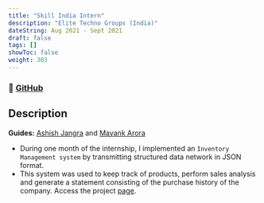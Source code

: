 ```yaml
---
title: "Skill India Intern"
description: "Elite Techno Groups (India)"
dateString: Aug 2021 - Sept 2021
draft: false
tags: []
showToc: false
weight: 303
--- 
```

### 🔗 [GitHub](https://github.com/ShisheerKaushik24/Elite-Techno-Internship)

## Description
**Guides:** [Ashish Jangra](https://www.elitetechnogroups.com/webinar/technical-workshop-team-ethan-racing.php/) and [Mayank Arora](https://www.linkedin.com/in/mayank-arora-etg/)

- During one month of the internship, I implemented an `Inventory Management system` by transmitting structured data network in JSON format.
- This system was used to keep track of products, perform sales analysis and generate a statement consisting of the purchase history of the company. Access the project [page](https://github.com/ShisheerKaushik24/Elite-Techno-Internship).
